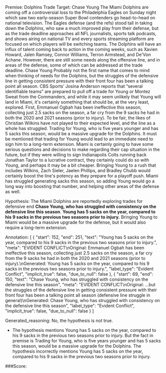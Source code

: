
Premise:
Dolphins Trade Target: Chase Young
The Miami Dolphins are coming off a controversial loss to the Philadelphia Eagles on Sunday night which saw two early-season Super Bowl contenders go head-to-head on national television.
The Eagles defense (and the refs) stood tall in taking down the Dolphins, who saw a much improved play from their defense, but as the trade deadline approaches all NFL journalists, sports talk podcasts, and shows airing on national TV and every sports streaming platform are focused on which players will be switching teams.
The Dolphins will have an influx of talent coming back to action in the coming weeks, such as Xavien Howard, Jalen Ramsey, Connor Williams, Terron Armstead, and De'Von Achane.
However, there are still some needs along the offensive line, and in areas of the defense, some of which can be addressed at the trade deadline.
Chase Young
Probably not the first name that comes to mind when thinking of needs for the Dolphins, but the struggles of the defensive line in getting consistent pressure with their front four has been a talking point all season.
CBS Sports’ Josina Anderson reports that “several identifiable teams” are prepared to pull off a trade for Young or Montez Sweat from the Commanders, and while it may seem unlikely that Young will land in Miami, it's certainly something that should be, at the very least, explored.
First, Emmanuel Ogbah has been ineffective this season, collecting just 2.5 sacks on the season, a far cry from the 9 sacks he had in both the 2020 and 2021 seasons (prior to injury).
To be fair, the likes of Christian Wilkins have not played to their expected level, and the line as a whole has struggled.
Trading for Young, who is five years younger and has 5 sacks this season, would be a massive upgrade for the Dolphins.
It must be mentioned that trading for Young would lead to an immediate need to sign him to a long-term extension. Miami is certainly going to have some serious questions and decisions to make regarding their cap situation in the future, but if they were willing to sign Indianapolis Colts running back Jonathan Taylor to a lucrative contract, they certainly could do so with Young, and perhaps it may be a bit cheaper.
Bringing Young to a rush that includes Wilkins, Zach Sieler, Jaelen Phillips, and Bradley Chubb would certainly boost the line's potency as they prepare for a playoff push.
Miami has struggled generating sacks this season, so adding Young would go a long way into boosting that number, and helping other areas of the defense as well.

Hypothesis:
The Miami Dolphins are reportedly exploring trades for defensive end **Chase Young, who has struggled with consistency on the defensive line this season**. **Young has 5 sacks on the year, compared to his 9 sacks in the previous two seasons prior to injury.** Bringing Young to Miami would be a massive upgrade for the defense, but it would also require a long-term extension.

Annotation:
[
  {
    "start": 152,
    "end": 251,
    "text": "Young has 5 sacks on the year, compared to his 9 sacks in the previous two seasons prior to injury.",
    "meta": "EVIDENT CONFLICT\nOriginal: Emmanuel Ogbah has been ineffective this season, collecting just 2.5 sacks on the season, a far cry from the 9 sacks he had in both the 2020 and 2021 seasons (prior to injury).\nGenerated: Young has 5 sacks on the year, compared to his 9 sacks in the previous two seasons prior to injury.",
    "label_type": "Evident Conflict",
    "implicit_true": false,
    "due_to_null": false
  },
  {
    "start": 69,
    "end": 150,
    "text": "Chase Young, who has struggled with consistency on the defensive line this season",
    "meta": "EVIDENT CONFLICT\nOriginal: ...but the struggles of the defensive line in getting consistent pressure with their front four has been a talking point all season (defensive line struggle in general)\nGenerated: Chase Young, who has struggled with consistency on the defensive line this season",
    "label_type": "Evident Conflict",
    "implicit_true": false,
    "due_to_null": false
  }
]

Generated_reasoning:
No, the hypothesis is not true. 
- The hypothesis mentions Young has 5 sacks on the year, compared to his 9 sacks in the previous two seasons prior to injury. But the fact in premise is Trading for Young, who is five years younger and has 5 sacks this season, would be a massive upgrade for the Dolphins. The hypothesis incorrectly mentions Young has 5 sacks on the year, compared to his 9 sacks in the previous two seasons prior to injury.

###Score:
